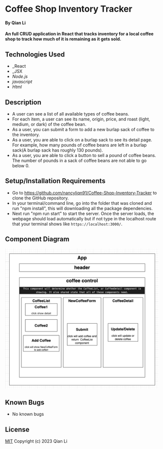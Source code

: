 # Coffee Shop Inventory Tracker

#### By Qian Li

#### An full CRUD application in React that tracks inventory for a local coffee shop to track how much of it is remaining as it gets sold. 

## Technologies Used

* _React
* _JSX
* _Node.js_
* _javascript_
* _Html_

## Description

* A user can see a list of all available types of coffee beans.
* For each item, a user can see its name, origin, price, and roast (light, medium, or dark) of the coffee bean. 
* As a user, you can submit a form to add a new burlap sack of coffee to the inventory.
* As a user, you are able to click on a burlap sack to see its detail page. For example, how many pounds of coffee beans are left in a burlap sack(A burlap sack has roughly 130 pounds).
* As a user, you are able to click a button to sell a pound of coffee beans. The number of pounds in a sack of coffee beans are not able to go below 0.

## Setup/Installation Requirements

* Go to https://github.com/nancyliqn91/Coffee-Shop-Inventory-Tracker to clone the GitHub repository.
* In your terminal/command line, go into the folder that was cloned and run "npm install", this will downloading all the package dependencies.
* Next run "npm run start" to start the server. Once the server loads, the webpage should load automatically but if not type in the localhost route that your terminal shows like `https://localhost:3000/`.

## Component Diagram

![Screenshot of component diagram](/src/img/diagram.png)


## Known Bugs

* No known bugs

## License
[MIT](license.txt)
Copyright (c) 2023 Qian Li



